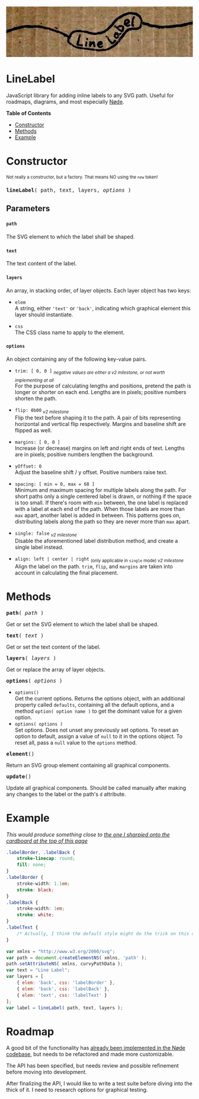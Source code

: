 <a name="cardboard">![LineLabel logo](line-label-logo.jpg)</a>
# LineLabel
JavaScript library for adding inline labels to any SVG path. Useful for roadmaps, diagrams, and most especially [Nøde](https://github.com/treefrogman/NodeOpDevEnvironment).

__Table of Contents__  
- [Constructor](#constructor)
- [Methods](#methods)
- [Example](#example)


# Constructor
<sup>Not really a constructor, but a factory. That means NO using the `new` token!</sup>
<pre><b>lineLabel</b>( path, text, layers, <i>options</i> )</pre>

## Parameters
#### `path`  
The SVG element to which the label shall be shaped.

#### `text`  
The text content of the label.

#### `layers`
An array, in stacking order, of layer objects. Each layer object has two keys:
- `elem`  
	A string, either `'text'` or `'back'`, indicating which graphical element this layer should instantiate.

- `css`  
	The CSS class name to apply to the element.

#### `options`
An object containing any of the following key-value pairs.
- `trim: [ 0, 0 ]` <i><sub>negative values are either a v2 milestone, or not worth implementing at all</sub></i>  
	For the purpose of calculating lengths and positions, pretend the path is longer or shorter on each end. Lengths are in pixels; positive numbers shorten the path.
	
- `flip: 0b00` <i><sub>v2 milestone</sub></i>  
	Flip the text before shaping it to the path. A pair of bits representing horizontal and vertical flip respectively. Margins and baseline shift are flipped as well.
	
- `margins: [ 0, 0 ]`  
	Increase (or decrease) margins on left and right ends of text. Lengths are in pixels; positive numbers lengthen the background.
	
- `yOffset: 0`  
	Adjust the baseline shift / y offset. Positive numbers raise text.

- `spacing: [ min = 0, max = 68 ]`  
	Minimum and maximum spacing for multiple labels along the path. For short paths only a single centered label is drawn, or nothing if the space is too small. If there's room with `min` between, the one label is replaced with a label at each end of the path. When those labels are more than `max` apart, another label is added in between. This patterns goes on, distributing labels along the path so they are never more than `max` apart.

- `single: false` <i><sub>v2 milestone</sub></i>  
	Disable the aforementioned label distribution method, and create a single label instead.

- `align: left | center | right` <sub>(only applicable in `single` mode) <i>v2 milestone</i></sub>  
	Align the label on the path. `trim`, `flip`, and `margins` are taken into account in calculating the final placement.

# Methods
<pre><b>path</b>( <i>path</i> )</pre>
Get or set the SVG element to which the label shall be shaped.

<pre><b>text</b>( <i>text</i> )</pre>
Get or set the text content of the label.

<pre><b>layers</b>( <i>layers</i> )</pre>
Get or replace the array of layer objects.

<pre><b>options</b>( <i>options</i> )</pre>
- `options()`  
	Get the current options. Returns the options object, with an additional property called `defaults`, containing all the default options, and a method `option( option name )` to get the dominant value for a given option.
- `options( options )`  
	Set options. Does not unset any previously set options. To reset an option to default, assign a value of `null` to it in the options object. To reset all, pass a `null` value to the `options` method.

<pre><b>element</b>()</pre>
Return an SVG group element containing all graphical components.

<pre><b>update</b>()</pre>
Update all graphical components. Should be called manually after making any changes to the label or the path's `d` attribute.

# Example
_This would produce something close to [the one I sharpied onto the cardboard at the top of this page](#cardboard)_
```css
.labelBorder, .labelBack {
	stroke-linecap: round;
	fill: none;
}
.labelBorder {
	stroke-width: 1.1em;
	stroke: black;
}
.labelBack {
	stroke-width: 1em;
	stroke: white;
}
.labelText {
	/* Actually, I think the default style might do the trick on this one */
}
```

```js
var xmlns = "http://www.w3.org/2000/svg";
var path = document.createElementNS( xmlns, 'path' );
path.setAttributeNS( xmlns, curvyPathData );
var text = "Line Label";
var layers = [
	{ elem: 'back', css: 'labelBorder' },
	{ elem: 'back', css: 'labelBack' },
	{ elem: 'text', css: 'labelText' }
];
var label = lineLabel( path, text, layers );
```


# Roadmap
A good bit of the functionality has [already been implemented in the Nøde codebase](https://github.com/treefrogman/NodeOpDevEnvironment/blob/master/js/connector.js), but needs to be refactored and made more customizable.

The API has been specified, but needs review and possible refinement before moving into development.

After finalizing the API, I would like to write a test suite before diving into the thick of it. I need to research options for graphical testing.
